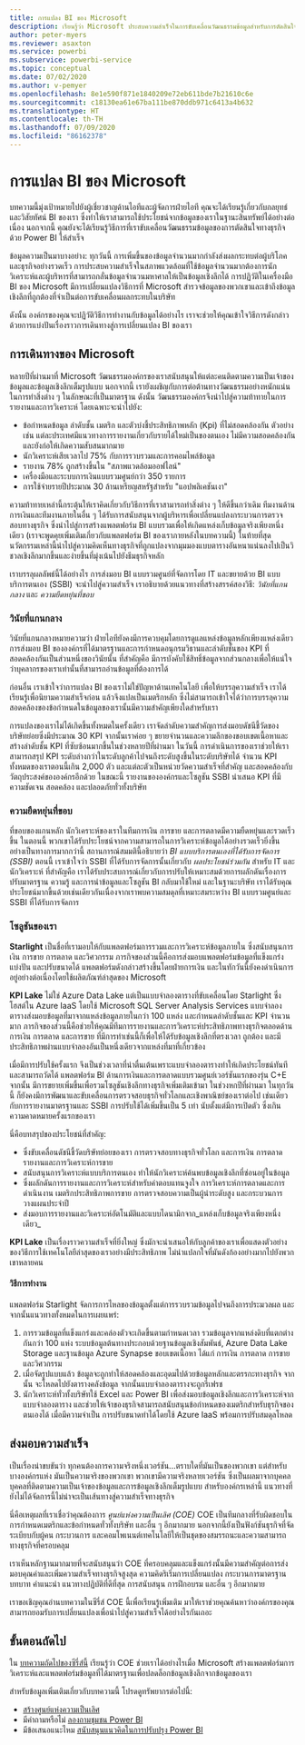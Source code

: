 ```yaml
---
title: การแปลง BI ของ Microsoft
description: เรียนรู้ว่า Microsoft ประสบความสำเร็จในการขับเคลื่อนวัฒนธรรมข้อมูลสำหรับการตัดสินใจทางธุรกิจได้อย่างไร ซึ่งอธิบายกลยุทธ์และวิสัยทัศน์ของพวกเขาสำหรับ BI
author: peter-myers
ms.reviewer: asaxton
ms.service: powerbi
ms.subservice: powerbi-service
ms.topic: conceptual
ms.date: 07/02/2020
ms.author: v-pemyer
ms.openlocfilehash: 8e1e590f871e1840209e72eb611bde7b21610c6e
ms.sourcegitcommit: c18130ea61e67ba111be870ddb971c6413a4b632
ms.translationtype: HT
ms.contentlocale: th-TH
ms.lasthandoff: 07/09/2020
ms.locfileid: "86162378"
---
```

# <a name="microsofts-bi-transformation"></a>การแปลง BI ของ Microsoft

บทความนี้มุ่งเป้าหมายไปยังผู้เชี่ยวชาญด้านไอทีและผู้จัดการฝ่ายไอที คุณจะได้เรียนรู้เกี่ยวกับกลยุทธ์และวิสัยทัศน์ BI ของเรา ซึ่งทำให้เราสามารถใช้ประโยชน์จากข้อมูลของเราในฐานะสินทรัพย์ได้อย่างต่อเนื่อง นอกจากนี้ คุณยังจะได้เรียนรู้วิธีการที่เราขับเคลื่อนวัฒนธรรมข้อมูลของการตัดสินใจทางธุรกิจด้วย Power BI ให้สำเร็จ

ข้อมูลความเป็นมาบางอย่าง: ทุกวันนี้ การเพิ่มขึ้นของข้อมูลจำนวนมากกำลังส่งผลกระทบต่อผู้บริโภคและธุรกิจอย่างรวดเร็ว การประสบความสำเร็จในสภาพแวดล้อมที่ใช้ข้อมูลจำนวนมากต้องการนักวิเคราะห์และผู้บริหารที่สามารถกลั่นข้อมูลจำนวนมหาศาลให้เป็นข้อมูลเชิงลึกได้ การปฏิวัติในเครื่องมือ BI ของ Microsoft มีการเปลี่ยนแปลงวิธีการที่ Microsoft สำรวจข้อมูลของพวกเขาและเข้าถึงข้อมูลเชิงลึกที่ถูกต้องที่จำเป็นต่อการขับเคลื่อนผลกระทบในบริษัท

ดังนั้น องค์กรของคุณจะปฏิวัติวิธีการทำงานกับข้อมูลได้อย่างไร เราจะช่วยให้คุณเข้าใจวิธีการดังกล่าวด้วยการแบ่งปันเรื่องราวการเดินทางสู่การเปลี่ยนแปลง BI ของเรา

## <a name="microsoft-journey"></a>การเดินทางของ Microsoft

หลายปีที่ผ่านมาที่ Microsoft วัฒนธรรมองค์กรของเราสนับสนุนให้แต่ละคนติดตามความเป็นเจ้าของข้อมูลและข้อมูลเชิงลึกเต็มรูปแบบ นอกจากนี้ เรายังเผชิญกับการต่อต้านทางวัฒนธรรมอย่างหนักแน่นในการทำสิ่งต่าง ๆ ในลักษณะที่เป็นมาตรฐาน ดังนั้น วัฒนธรรมองค์กรจึงนำไปสู่ความท้าทายในการรายงานและการวิเคราะห์ โดยเฉพาะจะนำไปยัง:

- ข้อกำหนดข้อมูล ลำดับชั้น เมตริก และตัวบ่งชี้ประสิทธิภาพหลัก (Kpi) ที่ไม่สอดคล้องกัน ตัวอย่างเช่น แต่ละประเทศมีแนวทางการรายงานเกี่ยวกับรายได้ใหม่เป็นของตนเอง ไม่มีความสอดคล้องกัน และยังก่อให้เกิดความสับสนมากมาย
- นักวิเคราะห์เสียเวลาไป 75% กับการรวบรวมและการคอมไพล์ข้อมูล
- รายงาน 78% ถูกสร้างขึ้นใน "สภาพแวดล้อมออฟไลน์"
- เครื่องมือและระบบการเงินแบบรวมศูนย์กว่า 350 รายการ
- การใช้จ่ายรายปีประมาณ 30 ล้านเหรียญสหรัฐสำหรับ "แอปพลิเคชันเงา"

ความท้าทายเหล่านี้กระตุ้นให้เราคิดเกี่ยวกับวิธีการที่เราสามารถทำสิ่งต่าง ๆ ให้ดีขึ้นกว่าเดิม ทีมงานด้านการเงินและทีมงานภายในอื่น ๆ ได้รับการสนับสนุนจากผู้บริหารเพื่อเปลี่ยนแปลงกระบวนการตรวจสอบทางธุรกิจ ซึ่งนำไปสู่การสร้างแพลตฟอร์ม BI แบบรวมเพื่อให้เกิดแหล่งเก็บข้อมูลจริงเพียงหนึ่งเดียว (เราจะพูดคุยเพิ่มเติมเกี่ยวกับแพลตฟอร์ม BI ของเราภายหลังในบทความนี้) ในท้ายที่สุด นวัตกรรมเหล่านี้นำไปสู่ความคิดเห็นทางธุรกิจที่ถูกแปลงจากมุมมองแบบตารางอันหนาแน่นลงไปเป็นวิชวลเชิงลึกมากขึ้นและง่ายขึ้นที่มุ่งเน้นไปยังธีมธุรกิจหลัก

เราบรรลุผลลัพธ์นี้ได้อย่างไร การส่งมอบ BI แบบรวมศูนย์ที่จัดการโดย IT และขยายด้วย BI แบบบริการตนเอง (SSBI) จะนำไปสู่ความสำเร็จ เราอธิบายด้วยแนวทางที่สร้างสรรค์สองวิธี: _วินัยที่แกนกลาง_ และ _ความยืดหยุ่นที่ขอบ_

### <a name="discipline-at-the-core"></a>วินัยที่แกนกลาง

วินัยที่แกนกลางหมายความว่า ฝ่ายไอทียังคงมีการควบคุมโดยการดูแลแหล่งข้อมูลหลักเพียงแหล่งเดียว การส่งมอบ BI ขององค์กรที่ได้มาตรฐานและการกำหนดอนุกรมวิธานและลำดับชั้นของ KPI ที่สอดคล้องกันเป็นส่วนหนึ่งของวินัยนั้น ที่สำคัญคือ มีการบังคับใช้สิทธิ์ข้อมูลจากส่วนกลางเพื่อให้แน่ใจว่าบุคลากรของเราเท่านั้นที่สามารถอ่านข้อมูลที่ต้องการได้

ก่อนอื่น เราเข้าใจว่าการแปลง BI ของเราไม่ใช่ปัญหาด้านเทคโนโลยี เพื่อให้บรรลุความสำเร็จ เราได้เรียนรู้เพื่อนิยามความสำเร็จก่อน แล้วจึงแปลเป็นเมตริกหลัก ซึ่งไม่สามารถเข้าใจได้ว่าการบรรลุความสอดคล้องของข้อกำหนดในข้อมูลของเรานั้นมีความสำคัญเพียงใดสำหรับเรา

การแปลงของเราไม่ได้เกิดขึ้นทั้งหมดในครั้งเดียว เราจัดลำดับความสำคัญการส่งมอบดัชนีชี้วัดของบริษัทย่อยซึ่งมีประมาณ 30 KPI จากนั้นเราค่อย ๆ ขยายจำนวนและความลึกของขอบเขตเนื้อหาและสร้างลำดับชั้น KPI ที่ซับซ้อนมากขึ้นในช่วงหลายปีที่ผ่านมา ในวันนี้ การดำเนินการของเราช่วยให้เราสามารถสรุป KPI ระดับล่างกว่าในระดับลูกค้าไปจนถึงระดับสูงขึ้นในระดับบริษัทได้ จำนวน KPI ทั้งหมดของเราตอนนี้เกิน 2,000 ตัว และแต่ละตัวเป็นหน่วยวัดความสำเร็จที่สำคัญ และสอดคล้องกับวัตถุประสงค์ขององค์กรอีกด้วย ในขณะนี้ รายงานขององค์กรและโซลูชัน SSBI นำเสนอ KPI ที่มีความชัดเจน สอดคล้อง และปลอดภัยทั่วทั้งบริษัท

### <a name="flexibility-at-the-edge"></a>ความยืดหยุ่นที่ขอบ

ที่ขอบของแกนหลัก นักวิเคราะห์ของเราในทีมการเงิน การขาย และการตลาดมีความยืดหยุ่นและรวดเร็วขึ้น ในตอนนี้ พวกเขาได้รับประโยชน์จากความสามารถในการวิเคราะห์ข้อมูลได้อย่างรวดเร็วยิ่งขึ้น อย่างเป็นทางการมากกว่านี้ สถานการณ์สมมตินี้อธิบายว่า _BI แบบบริการตนเองที่ได้รับการจัดการ (SSBI)_ ตอนนี้ เราเข้าใจว่า SSBI ที่ได้รับการจัดการนั้นเกี่ยวกับ _ผลประโยชน์ร่วมกัน_ สำหรับ IT และนักวิเคราะห์ ที่สำคัญคือ เราได้รับประสบการณ์เกี่ยวกับการปรับให้เหมาะสมด้วยการผลักดันเรื่องการปรับมาตรฐาน ความรู้ และการนำข้อมูลและโซลูชัน BI กลับมาใช้ใหม่ และในฐานะบริษัท เราได้รับคุณประโยชน์มากขึ้นด้วยเช่นเดียวกันเนื่องจากเราพบความสมดุลที่เหมาะสมระหว่าง BI แบบรวมศูนย์และ SSBI ที่ได้รับการจัดการ

### <a name="our-solution"></a>โซลูชันของเรา

**Starlight** เป็นชื่อที่เรามอบให้กับแพลตฟอร์มการรวมและการวิเคราะห์ข้อมูลภายใน ซึ่งสนับสนุนการเงิน การขาย การตลาด และวิศวกรรม ภารกิจของส่วนนี้คือการส่งมอบแพลตฟอร์มข้อมูลที่แข็งแกร่ง แบ่งปัน และปรับขนาดได้ แพลตฟอร์มดังกล่าวสร้างขึ้นโดยฝ่ายการเงิน และในทักวันนี้ยังคงดำเนินการอยู่อย่างต่อเนื่องโดยใช้ผลิตภัณฑ์ล่าสุดของ Microsoft

**KPI Lake** ไม่ใช่ Azure Data Lake แต่เป็นแบบจำลองตารางที่ขับเคลื่อนโดย Starlight ซึ่งโฮสต์ใน Azure IaaS โดยใช้ Microsoft SQL Server Analysis Services แบบจำลองตารางส่งมอบข้อมูลที่มาจากแหล่งข้อมูลภายในกว่า 100 แหล่ง และกำหนดลำดับชั้นและ KPI จำนวนมาก ภารกิจของส่วนนี้คือช่วยให้คุณมีทีมการรายงานและการวิเคราะห์ประสิทธิภาพทางธุรกิจตลอดด้านการเงิน การตลาด และการขาย ที่มีการทำเช่นนี้ก็เพื่อให้ได้รับข้อมูลเชิงลึกที่ตรงเวลา ถูกต้อง และมีประสิทธิภาพผ่านแบบจำลองอันเป็นหนึ่งเดียวจากแหล่งที่มาที่เกี่ยวข้อง

เมื่อมีการปรับใช้ครั้งแรก จึงเป็นช่วงเวลาที่น่าตื่นเต้นเพราะแบบจำลองตารางทำให้เกิดประโยชน์ทันทีและสามารถวัดได้ แพลตฟอร์ม BI ด้านการเงินและการตลาดแบบรวมศูนย์เวอร์ชันแรกของรุ่น C+E จากนั้น มีการขยายเพิ่มขึ้นเพื่อรวมโซลูชันเชิงลึกทางธุรกิจเพิ่มเติมเข้ามา ในช่วงหกปีที่ผ่านมา ในทุกวันนี้ ก็ยังคงมีการพัฒนาและขับเคลื่อนการตรวจสอบธุรกิจทั่วโลกและเชิงพาณิชย์ของเราต่อไป เช่นเดียวกับการรายงานมาตรฐานและ SSBI การปรับใช้ได้เพิ่มขึ้นเป็น 5 เท่า นับตั้งแต่มีการเปิดตัว ซึ่งเกินความคาดหมายครั้งแรกของเรา

นี่คือบทสรุปของประโยชน์ที่สำคัญ:

- ซึ่งขับเคลื่อนดัชนีชี้วัดบริษัทย่อยของเรา การตรวจสอบทางธุรกิจทั่วโลก และการเงิน การตลาด รายงานและการวิเคราะห์การขาย
- สนับสนุนการวิเคราะห์แบบบริการตนเอง ทำให้นักวิเคราะห์ค้นพบข้อมูลเชิงลึกที่ซ่อนอยู่ในข้อมูล
- ซึ่งผลักดันการรายงานและการวิเคราะห์สำหรับค่าตอบแทนจูงใจ การวิเคราะห์การตลาดและการดำเนินงาน เมตริกประสิทธิภาพการขาย การตรวจสอบความเป็นผู้นำระดับสูง และกระบวนการวางแผนประจำปี
- ส่งมอบการรายงานและวิเคราะห์อัตโนมัติและแบบไดนามิกจาก_แหล่งเก็บข้อมูลจริงเพียงหนึ่งเดียว_

**KPI Lake** เป็นเรื่องราวความสำเร็จที่ยิ่งใหญ่ ซึ่งมักจะนำเสนอให้กับลูกค้าของเราเพื่อแสดงตัวอย่างของวิธีการใช้เทคโนโลยีล่าสุดของเราอย่างมีประสิทธิภาพ ไม่น่าแปลกใจที่มันดังก้องอย่างมากไปยังพวกเขาหลายคน

#### <a name="how-it-works"></a>วิธีการทำงาน

แพลตฟอร์ม Starlight จัดการการไหลของข้อมูลตั้งแต่การรวบรวมข้อมูลไปจนถึงการประมวลผล และจากนั้นแนวทางทั้งหมดในการเผยแพร่:

1. การรวมข้อมูลที่แข็งแกร่งและคล่องตัวจะเกิดขึ้นตามกำหนดเวลา รวมข้อมูลจากแหล่งดิบที่แตกต่างกันกว่า 100 แห่ง ระบบข้อมูลต้นทางประกอบด้วยฐานข้อมูลเชิงสัมพันธ์, Azure Data Lake Storage และฐานข้อมูล Azure Synapse ขอบเขตเนื้อหา ได้แก่ การเงิน การตลาด การขาย และวิศวกรรม
2. เมื่อจัดรูปแบบแล้ว ข้อมูลจะถูกทำให้สอดคล้องและอุดมไปด้วยข้อมูลหลักและตรรกะทางธุรกิจ จากนั้น จะโหลดไปยังตารางคลังข้อมูล จากนั้นแบบจำลองตารางจะถูกรีเฟรช
3. นักวิเคราะห์ทั่วทั้งบริษัทใช้ Excel และ Power BI เพื่อส่งมอบข้อมูลเชิงลึกและการวิเคราะห์จากแบบจำลองตาราง และช่วยให้เจ้าของธุรกิจสามารถสนับสนุนข้อกำหนดของเมตริกสำหรับธุรกิจของตนเองได้ เมื่อมีความจำเป็น การปรับขนาดทำได้โดยใช้ Azure IaaS พร้อมการปรับสมดุลโหลด

## <a name="deliver-success"></a>ส่งมอบความสำเร็จ

เป็นเรื่องน่าขบขันว่า ทุกคนต้องการความจริงหนึ่งเวอร์ชัน...ตราบใดที่มันเป็นของพวกเขา แต่สำหรับบางองค์กรแห่ง มันเป็นความจริงของพวกเขา พวกเขามีความจริงหลายเวอร์ชัน ซึ่งเป็นผลมาจากบุคคลบุคคลที่ติดตามความเป็นเจ้าของข้อมูลและการข้อมูลเชิงลึกเต็มรูปแบบ สำหรับองค์กรเหล่านี้ แนวทางที่ยังไม่ได้จัดการนี้ไม่น่าจะเป็นเส้นทางสู่ความสำเร็จทางธุรกิจ

นี่คือเหตุผลที่เราเชื่อว่าคุณต้องการ _ศูนย์แห่งความเป็นเลิศ (COE)_ COE เป็นทีมกลางที่รับผิดชอบในการกำหนดเมตริกและข้อกำหนดทั่วทั้งบริษัท และอื่น ๆ อีกมากมาย นอกจากนี้ยังเป็นฟังก์ชันธุรกิจที่จัดระเบียบกับผู้คน กระบวนการ และคอมโพเนนต์เทคโนโลยีให้เป็นชุดของสมรรถนะและความสามารถทางธุรกิจที่ครอบคลุม

เราเห็นหลักฐานมากมายที่จะสนับสนุนว่า COE ที่ครอบคลุมและแข็งแกร่งนั้นมีความสำคัญต่อการส่งมอบคุณค่าและเพิ่มความสำเร็จทางธุรกิจสูงสุด ความคิดริเริ่มการเปลี่ยนแปลง กระบวนการมาตรฐาน บทบาท คำแนะนำ แนวทางปฏิบัติที่ดีที่สุด การสนับสนุน การฝึกอบรม และอื่น ๆ อีกมากมาย

เราขอเชิญคุณอ่านบทความในซีรี่ส์ COE นี้เพื่อเรียนรู้เพิ่มเติม มาให้เราช่วยคุณค้นหาว่าองค์กรของคุณสามารถยอมรับการเปลี่ยนแปลงเพื่อนำไปสู่ความสำเร็จได้อย่างไรกันเถอะ

## <a name="next-steps"></a>ขั้นตอนถัดไป

ใน [บทความถัดไปของซีรี่ส์นี้](center-of-excellence-establish.md) เรียนรู้ว่า COE ช่วยเราได้อย่างไรเมื่อ Microsoft สร้างแพลตฟอร์มการวิเคราะห์และแพลตฟอร์มข้อมูลที่ได้มาตรฐานเพื่อปลดล็อกข้อมูลเชิงลึกจากข้อมูลของเรา

สำหรับข้อมูลเพิ่มเติมเกี่ยวกับบทความนี้ โปรดดูทรัพยากรต่อไปนี้:

- [สร้างศูนย์แห่งความเป็นเลิศ](center-of-excellence-establish.md)
- มีคำถามหรือไม่ [ลองถามชุมชน Power BI](https://community.powerbi.com/)
- มีข้อเสนอแนะไหม [สนับสนุนแนวคิดในการปรับปรุง Power BI](https://ideas.powerbi.com/)

